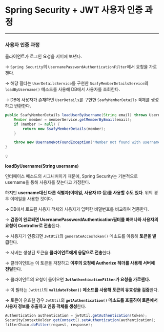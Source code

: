# Spring Security + JWT 사용자 인증 과정

---

### 사용자 인증 과정

클라이언트가 로그인 요청을 서버에 보낸다.

→ `Spring Security`의 `UsernamePasswordAuthenticationFilter`에서 요청을 가로챈다.

→ 해당 필터는 `UserDetailsService`를 구현한 `SsafyMemberDetailsService`의 `loadByUsername()` 메소드를 사용해 DB에서 사용자를 조회한다.

→ DB에 사용자가 존재하면 `UserDetails`를 구현한 `SsafyMemberDetails` 객체를 생성하고 반환한다.

```java
public SsafyMemberDetails loadUserByUsername(String email) throws UsernameNotFoundException {
	Member member = memberService.getMemberByEmail(email);
	if (member != null) {
		return new SsafyMemberDetails(member);
	}
	
	throw new UsernameNotFoundException("Member not found with username : " + email);
}
```

<aside>
💡

**loadByUsername(String username)**

인터페이스 메소드의 시그니처이기 때문에, Spring Security는 기본적으로 username을 통해 사용자를 찾는다고 가정한다.

하지만 **username대신 다른 식별자(이메일, 사용자 ID 등)를 사용할 수도 있다**. 위의 경우 이메일을 사용한 것이다.

</aside>

→ DB에서 로드된 사용자 객체와 사용자가 입력한 비밀번호를 비교하여 검증한다.

→ **검증이 완료되면 UsernamePasswordAuthentication필터를 빠져나와 사용자의 요청이 Controller로 전송**된다.

→ 사용자가 인증되면 `JwtUtil`의 `generateAccesToken()` 메소드를 이용해 **토큰을 발급**한다.

→ 서버는 생성된 토큰을 **클라이언트에게 응답으로 전송**한다.

→ 클라이언트는 이 토큰을 저장하고 **이후의 요청에 Authorize 헤더를 사용해 서버에 전달**한다.

→ 클라이언트의 요청이 들어오면 **`JwtAuthenticationFilter`가 요청을 가로챈다.**

→ 이 필터는 `JwtUtil`의 **`validateToken()` 메소드를 사용해 토큰의 유효성을 검증**한다.

→ 토큰이 유효한 경우 `JwtUtil`의 **`getAuthentication()` 메소드를 호출하여 토큰에서 사용자 정보를 추출하고 인증 객체를 생성**한다.

```java
Authentication authentication = jwtUtil.getAuthentication(token);
SecurityContextHolder.getContext().setAuthentication(authentication);
filterChain.doFilter(request, response);
```